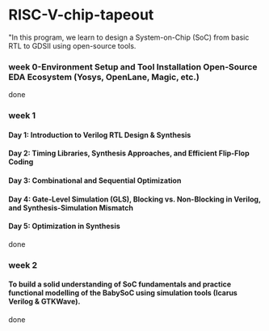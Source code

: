 # RISC-V-chip-tapeout
"In this program, we learn to design a System-on-Chip (SoC) from basic RTL to GDSII using open-source tools.

### week 0-Environment Setup and Tool Installation Open-Source EDA Ecosystem (Yosys, OpenLane, Magic, etc.)
done

### week 1
  #### Day 1: Introduction to Verilog RTL Design & Synthesis
#### Day 2: Timing Libraries, Synthesis Approaches, and Efficient Flip-Flop Coding
#### Day 3: Combinational and Sequential Optimization
#### Day 4: Gate-Level Simulation (GLS), Blocking vs. Non-Blocking in Verilog, and Synthesis-Simulation Mismatch
#### Day 5: Optimization in Synthesis

done
### week 2 
  #### To build a solid understanding of SoC fundamentals and practice functional modelling of the BabySoC using simulation tools (Icarus Verilog & GTKWave). 
   done
   
